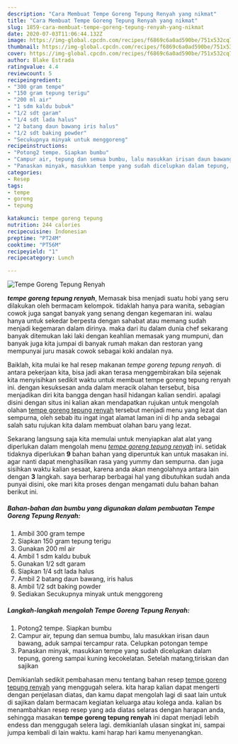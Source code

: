 ```yaml
---
description: "Cara Membuat Tempe Goreng Tepung Renyah yang nikmat"
title: "Cara Membuat Tempe Goreng Tepung Renyah yang nikmat"
slug: 1859-cara-membuat-tempe-goreng-tepung-renyah-yang-nikmat
date: 2020-07-03T11:06:44.132Z
image: https://img-global.cpcdn.com/recipes/f6869c6a0ad590be/751x532cq70/tempe-goreng-tepung-renyah-foto-resep-utama.jpg
thumbnail: https://img-global.cpcdn.com/recipes/f6869c6a0ad590be/751x532cq70/tempe-goreng-tepung-renyah-foto-resep-utama.jpg
cover: https://img-global.cpcdn.com/recipes/f6869c6a0ad590be/751x532cq70/tempe-goreng-tepung-renyah-foto-resep-utama.jpg
author: Blake Estrada
ratingvalue: 4.4
reviewcount: 5
recipeingredient:
- "300 gram tempe"
- "150 gram tepung terigu"
- "200 ml air"
- "1 sdm kaldu bubuk"
- "1/2 sdt garam"
- "1/4 sdt lada halus"
- "2 batang daun bawang iris halus"
- "1/2 sdt baking powder"
- "Secukupnya minyak untuk menggoreng"
recipeinstructions:
- "Potong2 tempe. Siapkan bumbu"
- "Campur air, tepung dan semua bumbu, lalu masukkan irisan daun bawang, aduk sampai tercampur rata. Celupkan potongan tempe"
- "Panaskan minyak, masukkan tempe yang sudah dicelupkan dalam tepung, goreng sampai kuning kecokelatan. Setelah matang,tiriskan dan sajikan"
categories:
- Resep
tags:
- tempe
- goreng
- tepung

katakunci: tempe goreng tepung 
nutrition: 244 calories
recipecuisine: Indonesian
preptime: "PT24M"
cooktime: "PT56M"
recipeyield: "1"
recipecategory: Lunch

---
```



![Tempe Goreng Tepung Renyah](https://img-global.cpcdn.com/recipes/f6869c6a0ad590be/751x532cq70/tempe-goreng-tepung-renyah-foto-resep-utama.jpg)

<b><i>tempe goreng tepung renyah</i></b>, Memasak bisa menjadi suatu hobi yang seru dilakukan oleh bermacam kelompok. tidaklah hanya para wanita, sebagian cowok juga sangat banyak yang senang dengan kegemaran ini. walau hanya untuk sekedar berpesta dengan sahabat atau memang sudah menjadi kegemaran dalam dirinya. maka dari itu dalam dunia chef sekarang banyak ditemukan laki laki dengan keahlian memasak yang mumpuni, dan banyak juga kita jumpai di banyak rumah makan dan restoran yang mempunyai juru masak cowok sebagai koki andalan nya.

Baiklah, kita mulai ke hal resep makanan <i>tempe goreng tepung renyah</i>. di antara pekerjaan kita, bisa jadi akan terasa menggembirakan bila sejenak kita menyisihkan sedikit waktu untuk membuat tempe goreng tepung renyah ini. dengan kesuksesan anda dalam meracik olahan tersebut, bisa menjadikan diri kita bangga dengan hasil hidangan kalian sendiri. apalagi disini dengan situs ini kalian akan mendapatkan rujukan untuk mengolah olahan <u>tempe goreng tepung renyah</u> tersebut menjadi menu yang lezat dan sempurna, oleh sebab itu ingat ingat alamat laman ini di hp anda sebagai salah satu rujukan kita dalam membuat olahan baru yang lezat.




Sekarang langsung saja kita memulai untuk menyiapkan alat alat yang diperlukan dalam mengolah menu <u><i>tempe goreng tepung renyah</i></u> ini. setidak tidaknya diperlukan <b>9</b> bahan bahan yang diperuntuk kan untuk masakan ini. agar nanti dapat menghasilkan rasa yang yummy dan sempurna. dan juga sisihkan waktu kalian sesaat, karena anda akan mengolahnya antara lain dengan <b>3</b> langkah. saya berharap berbagai hal yang dibutuhkan sudah anda punyai disini, oke mari kita proses dengan mengamati dulu bahan bahan berikut ini.

<!--inarticleads1-->

##### Bahan-bahan dan bumbu yang digunakan dalam pembuatan Tempe Goreng Tepung Renyah:

1. Ambil 300 gram tempe
1. Siapkan 150 gram tepung terigu
1. Gunakan 200 ml air
1. Ambil 1 sdm kaldu bubuk
1. Gunakan 1/2 sdt garam
1. Siapkan 1/4 sdt lada halus
1. Ambil 2 batang daun bawang, iris halus
1. Ambil 1/2 sdt baking powder
1. Sediakan Secukupnya minyak untuk menggoreng




<!--inarticleads2-->

##### Langkah-langkah mengolah Tempe Goreng Tepung Renyah:

1. Potong2 tempe. Siapkan bumbu
1. Campur air, tepung dan semua bumbu, lalu masukkan irisan daun bawang, aduk sampai tercampur rata. Celupkan potongan tempe
1. Panaskan minyak, masukkan tempe yang sudah dicelupkan dalam tepung, goreng sampai kuning kecokelatan. Setelah matang,tiriskan dan sajikan




Demikianlah sedikit pembahasan menu tentang bahan resep <u>tempe goreng tepung renyah</u> yang menggugah selera. kita harap kalian dapat mengerti dengan penjelasan diatas, dan kamu dapat mengolah lagi di saat lain untuk di sajikan dalam bermacam kegiatan keluarga atau kolega anda. kalian bs menambahkan resep resep yang ada diatas selaras dengan harapan anda, sehingga masakan <b>tempe goreng tepung renyah</b> ini dapat menjadi lebih endess dan menggugah selera lagi. demikianlah ulasan singkat ini, sampai jumpa kembali di lain waktu. kami harap hari kamu menyenangkan.
